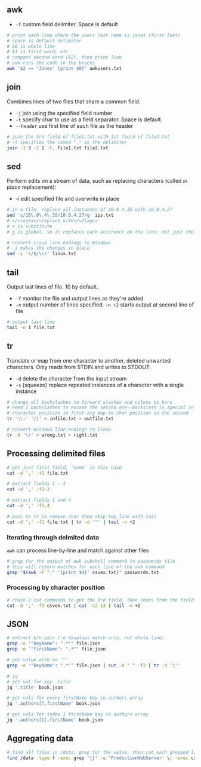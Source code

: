 ## awk
- `-f` custom field delimiter. Space is default 

```bash
# print each line where the users last name is jones (first last)
# space is default delimiter
# $0 is whole line
# $1 is first word, etc
# compare second word ($2), then print line
# awk runs the code in the braces
awk '$2 == "Jones" {print $0}' awkusers.txt
```

## join

Combines lines of two files that share a common field.

- `-j` join using the specified field number
- `-t` specify char to use as a field separator. Space is default.
- `--header` use first line of each file as the header

```bash
# join the 3rd field of file1.txt with 1st field of file2.txt
# -t specifies the comma "," as the delimiter
join -1 3 -2 1 -t, file1.txt file2.txt
```

## sed

Perform edits on a stream of data, such as replacing characters (called _in place_ replacement):

- -i edit specified file and overwrite in place

```bash
# in a file, replace all instances of 10.0.4.35 with 10.0.4.27
sed 's/10\.0\.4\.35/10.0.4.27/g' ips.txt
# s/<regex>/<replace with>/<flags>
# s is substitute
# g is global, so it replaces each occurence on the line, not just the first.

# convert Linux line endings to Windows
# -i makes the changes in place
sed -i 's/$/\r/' linux.txt
```

## tail

Output last lines of file. 10 by default.

- `-f` monitor the file and output lines as they're added
- `-n` output number of lines specified. `-n +2` starts output at second line of file

```bash
# output last line
tail -n 1 file.txt
```

## tr

Translate or map from one character to another, deleted unwanted characters. Only reads from STDIN and writes to STDOUT.

- `-d` delete the character from the input stream
- `-s` (squeeze) replace repeated instances of a character with a single instance

```bash
# change all backslashes to forward slashes and colons to bars
# need 2 backslashes to escape the second one--backslash is special in tr ('\n', '\r', etc)
# character position in first arg map to char position in the second 
tr '\\:' '/|' < infile.txt > outfile.txt

# convert Windows line endings to linux
tr -d '\r' < wrong.txt > right.txt
```

## Processing delimited files

```bash
# get just first field, 'name' in this case
cut -d ',' -f1 file.txt

# extract fields 1 - 3
cut -d ',' -f1-3

# extract fields 1 and 4
cut -d ',' -f1,4

# pass to tr to remove char then skip top line with tail
cut -d ',' -f1 file.txt | tr -d '"' | tail -n +2
```

### Iterating through delmited data

`awk` can process line-by-line and match against other files

```bash
# grep for the output of awk subshell command in passwords file
# this will return matches for each line of the awk command
grep "$(awk -F "," '{print $4}' csvex.txt)" passwords.txt 
```

### Processing by character position

```bash
# chain 2 cut commands to get the 3rd field, then chars from the field
cut -d ',' -f3 csvex.txt | cut -c2-13 | tail -n +2
```

## JSON

```bash
# extract k/v pair (-o displays match only, not whole line)
grep -o '"keyName": ".*"' file.json
grep -o '"firstName": ".*"' file.json

# get value with no '"'
grep -o '"keyName": ".*"' file.json | cut -d " " -f2 | tr -d '\"'

# jq
# get val for key .title
jq '.title' book.json 

# get vals for every firstName key in authors array
jq '.authors[].firstName' book.json 

# get vals for index 1 firstName key in authors array
jq '.authors[1].firstName' book.json 
```

## Aggregating data

```bash
# find all files in /data, grep for the value, then cat each grepped line to the .txt file
find /data -type f -exec grep '{}' -e 'ProductionWebServer' \; -exec cat '{}' >> ProductionWebServerAgg.txt \;
```